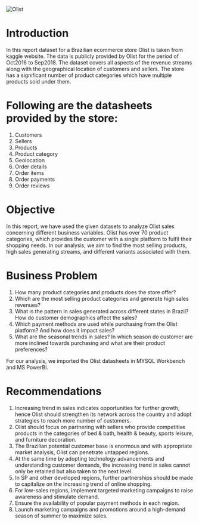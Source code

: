 ![Olist](https://github.com/user-attachments/assets/cc07c72d-bec0-438b-92a2-40cb080ec0a2)


# Introduction

In this report dataset for a Brazilian ecommerce store Olist is taken from kaggle website. The data is publicly provided by Olist for the period of Oct2016 to Sep2018. The dataset covers all aspects of the revenue streams along with the geographical location of customers and sellers. The store has a significant number of product categories which have multiple products sold under them. 

# Following are the datasheets provided by the store:

1. Customers
2. Sellers
3. Products
4. Product category
5. Geolocation
6. Order details
7. Order items
8. Order payments
9. Order reviews

# Objective

In this report, we have used the given datasets to analyze Olist sales concerning different business variables. Olist has over 70 product categories, which provides the customer with a single platform to fulfil their shopping needs. In our analysis, we aim to find the most selling products, high sales generating streams, and different variants associated with them.

# Business Problem 

1. How many product categories and products does the store offer?
2. Which are the most selling product categories and generate high sales revenues?
3. What is the pattern in sales generated across different states in Brazil? How do customer demographics affect the sales?
4. Which payment methods are used while purchasing from the Olist platform? And how does it impact sales?
5. What are the seasonal trends in sales? In which season do customer are more inclined towards purchasing and what are their product preferences? 

For our analysis, we imported the Olist datasheets in MYSQL Workbench and MS PowerBi. 

# Recommendations
1. Increasing trend in sales indicates opportunities for further growth, hence Olist should strengthen its network across the country and adopt strategies to reach more number of customers.
2. Olist should focus on partnering with sellers who provide competitive products in the categories of bed & bath, health & beauty, sports leisure, and furniture decoration.
3. The Brazilian potential customer base is enormous and with appropriate market analysis, Olist can penetrate untapped regions.
4. At the same time by adopting technology advancements and understanding customer demands, the increasing trend in sales cannot only be retained but also taken to the next level.
5. In SP and other developed regions, further partnerships should be made to capitalize on the increasing trend of online shopping.
6. For low-sales regions, implement targeted marketing campaigns to raise awareness and stimulate demand.
7. Ensure the availability of popular payment methods in each region.
8. Launch marketing campaigns and promotions around a high-demand season of summer to maximize sales.
